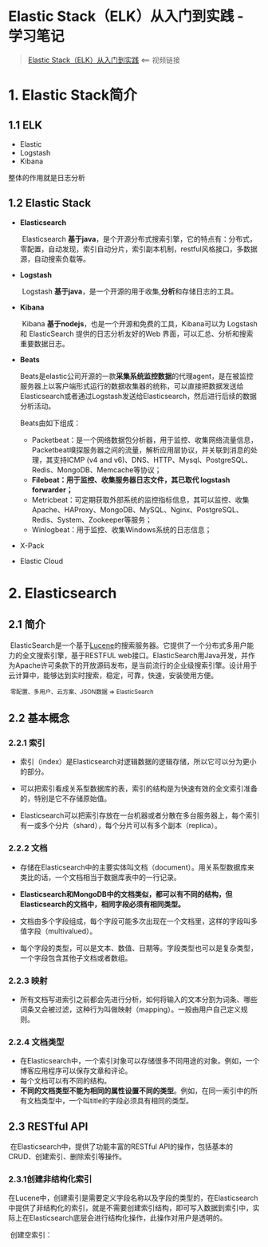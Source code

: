 # Elastic Stack（ELK）从入门到实践 - 学习笔记

> [Elastic Stack（ELK）从入门到实践](https://www.bilibili.com/video/BV1iJ411c7Az) <== 视频链接

# 1. Elastic Stack简介

## 1.1 ELK

+ Elastic
+ Logstash
+ Kibana

整体的作用就是日志分析

## 1.2 Elastic Stack

+ **Elasticsearch**

  ​	Elasticsearch **基于java**，是个开源分布式搜索引擎，它的特点有：分布式，零配置，自动发现，索引自动分片，索引副本机制，restful风格接口，多数据源，自动搜索负载等。

+ **Logstash**

  ​	Logstash **基于java**，是一个开源的用于收集,**分析**和存储日志的工具。

+ **Kibana**

  ​	Kibana **基于nodejs**，也是一个开源和免费的工具，Kibana可以为 Logstash 和 ElasticSearch 提供的日志分析友好的Web 界面，可以汇总、分析和搜索重要数据日志。

+ **Beats**

  ​	Beats是elastic公司开源的一款**采集系统监控数据**的代理agent，是在被监控服务器上以客户端形式运行的数据收集器的统称，可以直接把数据发送给Elasticsearch或者通过Logstash发送给Elasticsearch，然后进行后续的数据分析活动。

  Beats由如下组成：

  + Packetbeat：是一个网络数据包分析器，用于监控、收集网络流量信息，Packetbeat嗅探服务器之间的流量，解析应用层协议，并关联到消息的处理，其支持ICMP (v4 and v6)、DNS、HTTP、Mysql、PostgreSQL、Redis、MongoDB、Memcache等协议；
  + **Filebeat：用于监控、收集服务器日志文件，其已取代 logstash forwarder；**
  + Metricbeat：可定期获取外部系统的监控指标信息，其可以监控、收集 Apache、HAProxy、MongoDB、MySQL、Nginx、PostgreSQL、Redis、System、Zookeeper等服务；
  + Winlogbeat：用于监控、收集Windows系统的日志信息；

+ X-Pack

+ Elastic Cloud

# 2. Elasticsearch

## 2.1 简介

​	ElasticSearch是一个基于[Lucene](https://baike.baidu.com/item/Lucene/6753302?fr=aladdin)的搜索服务器。它提供了一个分布式多用户能力的全文搜索引擎，基于RESTFUL web接口。ElasticSearch用Java开发，并作为Apache许可条款下的开放源码发布，是当前流行的企业级搜索引擎。设计用于云计算中，能够达到实时搜索，稳定，可靠，快速，安装使用方便。

​	<small>零配置、多用户、云方案、JSON数据 => ElasticSearch</small>

## 2.2 基本概念

### 2.2.1 索引

+ 索引（index）是Elasticsearch对逻辑数据的逻辑存储，所以它可以分为更小的部分。

+ 可以把索引看成关系型数据库的表，索引的结构是为快速有效的全文索引准备的，特别是它不存储原始值。

+ Elasticsearch可以把索引存放在一台机器或者分散在多台服务器上，每个索引有一或多个分片（shard），每个分片可以有多个副本（replica）。

### 2.2.2 文档

+ 存储在Elasticsearch中的主要实体叫文档（document）。用关系型数据库来类比的话，一个文档相当于数据库表中的一行记录。

+ **Elasticsearch和MongoDB中的文档类似，都可以有不同的结构，但Elasticsearch的文档中，相同字段必须有相同类型。**
+ 文档由多个字段组成，每个字段可能多次出现在一个文档里，这样的字段叫多值字段（multivalued）。
+ 每个字段的类型，可以是文本、数值、日期等。字段类型也可以是复杂类型，一个字段包含其他子文档或者数组。

### 2.2.3 映射

+ 所有文档写进索引之前都会先进行分析，如何将输入的文本分割为词条、哪些词条又会被过滤，这种行为叫做映射（mapping）。一般由用户自己定义规则。

### 2.2.4 文档类型

+ 在Elasticsearch中，一个索引对象可以存储很多不同用途的对象。例如，一个博客应用程序可以保存文章和评论。
+ 每个文档可以有不同的结构。
+ **不同的文档类型不能为相同的属性设置不同的类型**。例如，在同一索引中的所有文档类型中，一个叫title的字段必须具有相同的类型。

## 2.3 RESTful API

​	在Elasticsearch中，提供了功能丰富的RESTful API的操作，包括基本的CRUD、创建索引、删除索引等操作。

### 2.3.1创建非结构化索引

​	在Lucene中，创建索引是需要定义字段名称以及字段的类型的，在Elasticsearch中提供了非结构化的索引，就是不需要创建索引结构，即可写入数据到索引中，实际上在Elasticsearch底层会进行结构化操作，此操作对用户是透明的。

​	创建空索引：